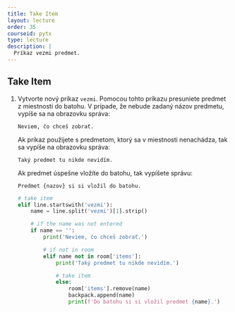 ```yaml
---
title: Take Item
layout: lecture 
order: 35
courseid: pytx
type: lecture
description: |
  Príkaz vezmi predmet.
---
```


## Take Item

1. Vytvorte nový príkaz `vezmi`. Pomocou tohto príkazu presuniete predmet z miestnosti do batohu. V prípade, že nebude zadaný názov predmetu, vypíše sa na obrazovku správa:

   ```
   Neviem, čo chceš zobrať.
   ```

   Ak príkaz použijete s predmetom, ktorý sa v miestnosti nenachádza, tak sa vypíše na obrazovku správa:

   ```
   Taký predmet tu nikde nevidím.
   ```

   Ak predmet úspešne vložíte do batohu, tak vypíšete správu:

   ```
   Predmet {nazov} si si vložil do batohu.
   ```

   ```python
   # take item
   elif line.startswith('vezmi'):
       name = line.split('vezmi')[1].strip()
   
       # if the name was not entered
       if name == '':
           print('Neviem, čo chceš zobrať.')
   
           # if not in room
           elif name not in room['items']:
               print('Taký predmet tu nikde nevidím.')
   
               # take item
               else:
                   room['items'].remove(name)
                   backpack.append(name)
                   print(f'Do batohu si si vložil predmet {name}.')
   ```
